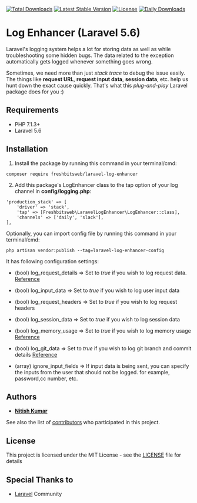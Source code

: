 [![Total Downloads](https://poser.pugx.org/awesome-people-inc/log-enhancer/downloads)](https://packagist.org/packages/awesome-people-inc/log-enhancer)
[![Latest Stable Version](https://poser.pugx.org/awesome-people-inc/log-enhancer/v/stable)](https://packagist.org/packages/awesome-people-inc/log-enhancer)
[![License](https://poser.pugx.org/awesome-people-inc/log-enhancer/license)](https://packagist.org/packages/awesome-people-inc/log-enhancer)
[![Daily Downloads](https://poser.pugx.org/awesome-people-inc/log-enhancer/d/daily)](https://packagist.org/packages/awesome-people-inc/log-enhancer)

# Log Enhancer (Laravel 5.6)
Laravel's logging system helps a lot for storing data as well as while troubleshooting some hidden bugs. The data related to the exception automatically gets logged whenever something goes wrong.

Sometimes, we need more than just *stack trace* to debug the issue easily. The things like **request URL**, **request input data**, **session data**, etc. help us hunt down the exact cause quickly. That's what this *plug-and-play* Laravel package does for you :)



## Requirements

* PHP 7.1.3+
* Laravel 5.6

## Installation

1) Install the package by running this command in your terminal/cmd:
```
composer require freshbitsweb/laravel-log-enhancer
```

2) Add this package's LogEnhancer class to the tap option of your log channel in **config/logging.php**:
```
'production_stack' => [
    'driver' => 'stack',
    'tap' => [Freshbitsweb\LaravelLogEnhancer\LogEnhancer::class],
    'channels' => ['daily', 'slack'],
],
```

Optionally, you can import config file by running this command in your terminal/cmd:
```
php artisan vendor:publish --tag=laravel-log-enhancer-config
```

It has following configuration settings:
* (bool) log_request_details => Set to *true* if you wish to log request data. [Reference](https://github.com/Seldaek/monolog/blob/master/src/Monolog/Processor/WebProcessor.php)

* (bool) log_input_data => Set to *true* if you wish to log user input data

* (bool) log_request_headers => Set to *true* if you wish to log request headers

* (bool) log_session_data => Set to *true* if you wish to log session data

* (bool) log_memory_usage => Set to *true* if you wish to log memory usage [Reference](https://github.com/Seldaek/monolog/blob/master/src/Monolog/Processor/MemoryUsageProcessor.php)

* (bool) log_git_data => Set to *true* if you wish to log git branch and commit details [Reference](https://github.com/Seldaek/monolog/blob/master/src/Monolog/Processor/GitProcessor.php)

* (array) ignore_input_fields => If input data is being sent, you can specify the inputs from the user that should not be logged. for example, password,cc number, etc.

## Authors

* [**Nitish Kumar**](https://github.com/mintunitish)

See also the list of [contributors](https://github.com/awesome-people-inc/log-enhancer/settings/collaboration) who participated in this project.

## License

This project is licensed under the MIT License - see the [LICENSE](LICENSE) file for details

## Special Thanks to

* [Laravel](https://laravel.com) Community
